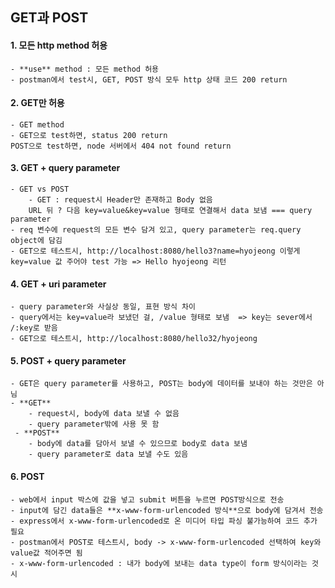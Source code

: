 ## GET과 POST
#### 1. 모든 http method 허용
    - **use** method : 모든 method 허용
    - postman에서 test시, GET, POST 방식 모두 http 상태 코드 200 return
    
#### 2. GET만 허용
    - GET method
    - GET으로 test하면, status 200 return
    POST으로 test하면, node 서버에서 404 not found return
    
#### 3. GET + query parameter
    - GET vs POST
        - GET : request시 Header만 존재하고 Body 없음
        URL 뒤 ? 다음 key=value&key=value 형태로 연결해서 data 보냄 === query parameter
    - req 변수에 request의 모든 변수 담겨 있고, query parameter는 req.query object에 담김
    - GET으로 테스트시, http://localhost:8080/hello3?name=hyojeong 이렇게 key=value 값 주어야 test 가능 => Hello hyojeong 리턴
    
#### 4. GET + uri parameter
    - query parameter와 사실상 동일, 표현 방식 차이
    - query에서는 key=value라 보냈던 걸, /value 형태로 보냄  => key는 sever에서 /:key로 받음
    - GET으로 테스트시, http://localhost:8080/hello32/hyojeong 
    
#### 5. POST + query parameter
    - GET은 query parameter를 사용하고, POST는 body에 데이터를 보내야 하는 것만은 아님
    - **GET**
        - request시, body에 data 보낼 수 없음
        - query parameter밖에 사용 못 함
     - **POST**
        - body에 data를 담아서 보낼 수 있으므로 body로 data 보냄
        - query parameter로 data 보낼 수도 있음
    
#### 6. POST
    - web에서 input 박스에 값을 넣고 submit 버튼을 누르면 POST방식으로 전송
    - input에 담긴 data들은 **x-www-form-urlencoded 방식**으로 body에 담겨서 전송
    - express에서 x-www-form-urlencoded로 온 미디어 타입 파싱 불가능하여 코드 추가 필요
    - postman에서 POST로 테스트시, body -> x-www-form-urlencoded 선택하여 key와 value값 적어주면 됨
    - x-www-form-urlencoded : 내가 body에 보내는 data type이 form 방식이라는 것 시